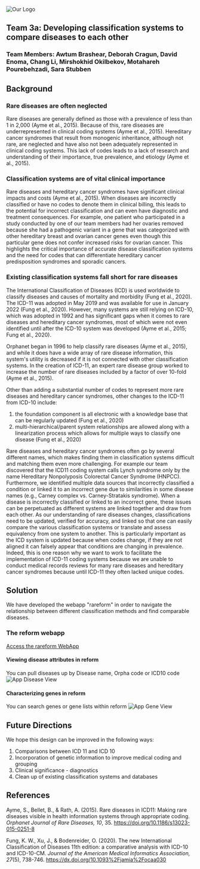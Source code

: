 ![Our Logo](images/Logo.png)

## Team 3a: Developing classification systems to compare diseases to each other
### Team Members: Awtum Brashear, Deborah Cragun, David Enoma, Chang Li, Mirshokhid Okilbekov, Motahareh Pourebehzadi, Sara Stubben 


## Background

### Rare diseases are often neglected
Rare diseases are generally defined as those with a prevalence of less than 1 in 2,000 (Ayme et al., 2015). Because of this, rare diseases are underrepresented in clinical coding systems (Ayme et al., 2015). Hereditary cancer syndromes that result from monogenic inheritance, although not rare, are neglected and have also not been adequately represented in clinical coding systems. This lack of codes leads to a lack of research and understanding of their importance, true prevalence, and etiology (Ayme et al., 2015).

### Classification systems are of vital clinical importance
Rare diseases and hereditary cancer syndromes have significant clinical impacts and costs (Ayme et al., 2015). When diseases are incorrectly classified or have no codes to denote them in clinical billing, this leads to the potential for incorrect classification and can even have diagnostic and treatment consequences. For example, one patient who participated in a study conducted by one of our team members had her ovaries removed because she had a pathogenic variant in a gene that was categorized with other hereditary breast and ovarian cancer genes even though this particular gene does not confer increased risks for ovarian cancer. This highlights the critical importance of accurate disease classification systems and the need for codes that can differentiate hereditary cancer predisposition syndromes and sporadic cancers.

### Existing classification systems fall short for rare diseases
The International Classification of Diseases (ICD) is used worldwide to classify diseases and causes of mortality and morbidity (Fung et al., 2020). The ICD-11 was adopted in May 2019 and was available for use in January 2022 (Fung et al., 2020). However, many systems are still relying on ICD-10, which was adopted in 1992 and has significant gaps when it comes to rare diseases and hereditary cancer syndromes, most of which were not even identified until after the ICD-10 system was developed (Ayme et al., 2015; Fung et al., 2020).
 
Orphanet began in 1996 to help classify rare diseases (Ayme et al., 2015), and while it does have a wide array of rare disease information, this system's utility is decreased if it is not connected with other classification systems. In the creation of ICD-11, an expert rare disease group worked to increase the number of rare diseases included by a factor of over 10-fold (Ayme et al., 2015).
 
Other than adding a substantial number of codes to represent more rare diseases and hereditary cancer syndromes, other changes to the ICD-11 from ICD-10 include:
1. the foundation component is all electronic with a knowledge base that can be regularly updated  (Fung et al., 2020)
2. multi-hierarchical/parent system relationships are allowed along with a linearization process which allows for multiple ways to classify one disease (Fung et al., 2020)
 
Rare diseases and hereditary cancer syndromes often go by several different names, which makes finding them in classification systems difficult and matching them even more challenging. For example our team discovered that the ICD11 coding system calls Lynch syndrome only by the name Hereditary Nonpolyposis Colorectal Cancer Syndrome (HNPCC). Furthermore, we identified multiple data sources that incorrectly classified a condition or linked it to an incorrect gene due to similarities in some disease names (e.g., Carney complex vs. Carney-Stratakis syndrome). When a disease is incorrectly classified or linked to an incorrect gene, these issues can be perpetuated as different systems are linked together and draw from each other. As our understanding of rare diseases changes, classifications need to be updated, verified for accuracy, and linked so that one can easily compare the various classification systems or translate and assess equivalency from one system to another. This is particularly important as the ICD system is updated because when codes change, if they are not aligned it can falsely appear that conditions are changing in prevalence. Indeed, this is one reason why we want to work to facilitate the implementation of ICD-11 coding systems because we are unable to conduct medical records reviews for many rare diseases and hereditary cancer syndromes because until ICD-11 they often lacked unique codes.

## Solution
We have developed the webapp "rareform" in order to navigate the relationship between different classification methods and find comparable diseases.


### The reform webapp
[Access the rareform WebApp](https://share.streamlit.io/awtum/rareform/main/Streamlit_app.py)

#### Viewing disease attributes in reform
You can pull diseases up by Disease name, Orpha code or ICD10 code
![App Disease View](images/App2.png)

#### Characterizing genes in reform
You can search genes or gene lists within reform
![App Gene View](images/App1.png)


## Future Directions
We hope this design can be improved in the following ways: 
1. Comparisons between ICD 11 and ICD 10 
2. Incorporation of genetic information to improve medical coding and grouping 
3. Clinical significance - diagnostics
4. Clean up of existing classification systems and databases

## References
Ayme, S., Bellet, B., & Rath, A. (2015). Rare diseases in ICD11: Making rare diseases visible in health information systems through appropriate coding. *Orphanet Journal of Rare Diseases, 10*, 35. https://doi.org/10.1186/s13023-015-0251-8

Fung, K. W., Xu, J., & Bodenreider, O. (2020). The new International Classification of Diseases 11th edition: a comparative analysis with ICD-10 and ICD-10-CM. *Journal of the American Medical Informatics Association, 27*(5), 738-746. https://dx.doi.org/10.1093%2Fjamia%2Focaa030
